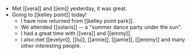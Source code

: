 - Met [[vera]] and [[em]] yesterday, it was great.
- Going to [[kelley point]] today!
  - I have now returned from [[kelley point park]]. 
  - We attended [[solaris]] -- a "summer dance party under the sun". 
  - I had a great time with [[vera]] and [[emmy]]. 
  - I also met [[evelyn]], [[lu]], [[annie]], [[jamie]], [[jeremy]] and many other interesting people.


